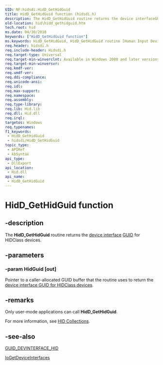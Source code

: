 ```yaml
---
UID: NF:hidsdi.HidD_GetHidGuid
title: HidD_GetHidGuid function (hidsdi.h)
description: The HidD_GetHidGuid routine returns the device interfaceGUID for HIDClass devices.
old-location: hid\hidd_gethidguid.htm
tech.root: hid
ms.date: 04/30/2018
keywords: ["HidD_GetHidGuid function"]
ms.keywords: HidD_GetHidGuid, HidD_GetHidGuid routine [Human Input Devices], hid.hidd_gethidguid, hidfunc_61242b6f-b794-48c7-84b8-ef8d0d4e69af.xml, hidsdi/HidD_GetHidGuid
req.header: hidsdi.h
req.include-header: Hidsdi.h
req.target-type: Universal
req.target-min-winverclnt: Available in Windows 2000 and later versions of Windows.
req.target-min-winversvr: 
req.kmdf-ver: 
req.umdf-ver: 
req.ddi-compliance: 
req.unicode-ansi: 
req.idl: 
req.max-support: 
req.namespace: 
req.assembly: 
req.type-library: 
req.lib: Hid.lib
req.dll: Hid.dll
req.irql: 
targetos: Windows
req.typenames: 
f1_keywords:
 - HidD_GetHidGuid
 - hidsdi/HidD_GetHidGuid
topic_type:
 - APIRef
 - kbSyntax
api_type:
 - DllExport
api_location:
 - Hid.dll
api_name:
 - HidD_GetHidGuid
---
```


# HidD_GetHidGuid function


## -description

The <b>HidD_GetHidGuid</b> routine returns the <a href="/windows-hardware/drivers/install/overview-of-device-interface-classes">device interface</a> <a href="/windows/win32/api/guiddef/ns-guiddef-guid">GUID</a> for HIDClass devices.

## -parameters

### -param HidGuid [out]

Pointer to a caller-allocated GUID buffer that the routine uses to return the <a href="/windows-hardware/drivers/install/guid-devinterface-hid">device interface GUID for HIDClass devices</a>.

## -remarks

Only user-mode applications can call <b>HidD_GetHidGuid</b>.

For more information, see <a href="/windows-hardware/drivers/hid/hid-collections">HID Collections</a>.

## -see-also

<a href="/windows-hardware/drivers/install/guid-devinterface-hid">GUID_DEVINTERFACE_HID</a>

<a href="/windows-hardware/drivers/ddi/wdm/nf-wdm-iogetdeviceinterfaces">IoGetDeviceInterfaces</a>

